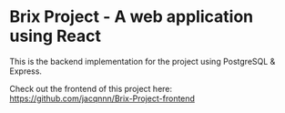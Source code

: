 # Brix Project - A web application using React

This is the backend implementation for the project using PostgreSQL & Express.

Check out the frontend of this project here:
https://github.com/jacqnnn/Brix-Project-frontend

